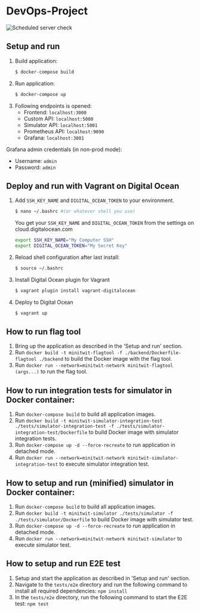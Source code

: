 # DevOps-Project

![Scheduled server check](https://github.com/DevOps-Drengene/DevOps-Project/workflows/Scheduled%20Check/badge.svg)

## Setup and run
1. Build application:
    ```bash
    $ docker-compose build
    ```
2. Run application:
    ```bash
    $ docker-compose up
    ```
3. Following endpoints is opened:
    - Frontend: `localhost:3000`
    - Custom API: `localhost:5000`
    - Simulator API: `localhost:5001`
    - Prometheus API: `localhost:9090`
    - Grafana: `localhost:3001`

Grafana admin credentials (in non-prod mode):
- Username: `admin`
- Password: `admin`

## Deploy and run with Vagrant on Digital Ocean
1. Add `SSH_KEY_NAME` and `DIGITAL_OCEAN_TOKEN` to your environment.
   ```bash
   $ nano ~/.bashrc #(or whatever shell you use)
   ```
   You get your `SSH_KEY_NAME` and `DIGITAL_OCEAN_TOKEN` from the settings on cloud.digitalocean.com
   ```bash
   export SSH_KEY_NAME="My Computer SSH"
   export DIGITAL_OCEAN_TOKEN="My Secret Key"
   ```
2. Reload shell configuration after last install:
   ```bash
   $ source ~/.bashrc
   ```
3. Install Digital Ocean plugin for Vagrant
   ```bash
   $ vagrant plugin install vagrant-digitalocean
   ```
4. Deploy to Digital Ocean
   ```bash
   $ vagrant up
   ```

## How to run flag tool
1. Bring up the application as described in the 'Setup and run' section.
2. Run `docker build -t minitwit-flagtool -f ./backend/Dockerfile-flagtool ./backend` to build the Docker image with the flag tool.
3. Run `docker run --network=minitwit-network minitwit-flagtool (args...)` to run the flag tool.

## How to run integration tests for simulator in Docker container:
1. Run `docker-compose build` to build all application images.
2. Run `docker build -t minitwit-simulator-integration-test ./tests/simulator-integration-test -f ./tests/simulator-integration-test/Dockerfile` to build Docker image with simulator integration tests.
3. Run `docker-compose up -d --force-recreate` to run application in detached mode.
4. Run `docker run --network=minitwit-network minitwit-simulator-integration-test` to execute simulator integration test.

## How to setup and run (minified) simulator in Docker container:
1. Run `docker-compose build` to build all application images.
2. Run `docker build -t minitwit-simulator ./tests/simulator -f ./tests/simulator/Dockerfile` to build Docker image with simulator test.
3. Run `docker-compose up -d --force-recreate` to run application in detached mode.
4. Run `docker run --network=minitwit-network minitwit-simulator` to execute simulator test.

## How to setup and run E2E test
1. Setup and start the application as described in 'Setup and run' section.
2. Navigate to the `tests/e2e` directory and run the following command to install all required dependencies: `npm install`
3. In the `tests/e2e` directory, run the following command to start the E2E test: `npm test`
